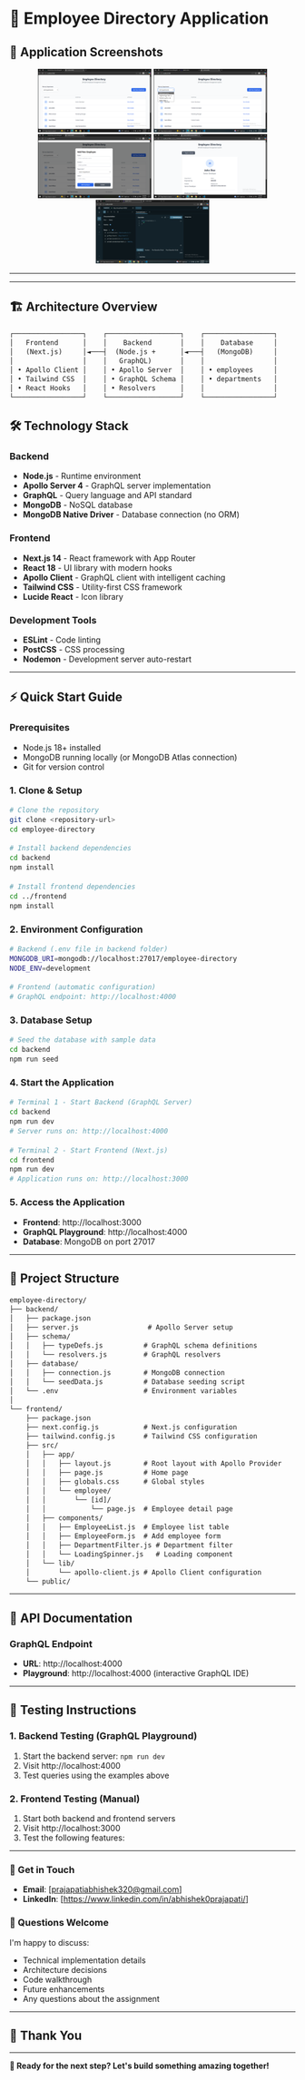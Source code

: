 # 🚀 Employee Directory Application

## 📱 Application Screenshots

<p align="center">
  <img src="./Screenshots/homepage.png" width="200"/>
  <img src="./Screenshots/departementfilter.png" width="200"/>
  <img src="./screenshots/addemployeeform.png" width="200"/>
  <img src="./screenshots/employeedetail.png" width="200"/>
  <img src="./screenshots/appolloplayground.png" width="200"/>
</p>

---

---


## 🏗️ Architecture Overview

```
┌─────────────────┐    ┌──────────────────┐    ┌─────────────────┐
│   Frontend      │    │    Backend       │    │    Database     │
│   (Next.js)     │◄───┤  (Node.js +      │◄───┤   (MongoDB)     │
│                 │    │   GraphQL)       │    │                 │
│ • Apollo Client │    │ • Apollo Server  │    │ • employees     │
│ • Tailwind CSS  │    │ • GraphQL Schema │    │ • departments   │
│ • React Hooks   │    │ • Resolvers      │    │                 │
└─────────────────┘    └──────────────────┘    └─────────────────┘
```

## 🛠️ Technology Stack

### **Backend**
- **Node.js** - Runtime environment
- **Apollo Server 4** - GraphQL server implementation
- **GraphQL** - Query language and API standard
- **MongoDB** - NoSQL database
- **MongoDB Native Driver** - Database connection (no ORM)

### **Frontend**
- **Next.js 14** - React framework with App Router
- **React 18** - UI library with modern hooks
- **Apollo Client** - GraphQL client with intelligent caching
- **Tailwind CSS** - Utility-first CSS framework
- **Lucide React** - Icon library

### **Development Tools**
- **ESLint** - Code linting
- **PostCSS** - CSS processing
- **Nodemon** - Development server auto-restart

---

## ⚡ Quick Start Guide

### **Prerequisites**
- Node.js 18+ installed
- MongoDB running locally (or MongoDB Atlas connection)
- Git for version control

### **1. Clone & Setup**
```bash
# Clone the repository
git clone <repository-url>
cd employee-directory

# Install backend dependencies
cd backend
npm install

# Install frontend dependencies
cd ../frontend
npm install
```

### **2. Environment Configuration**
```bash
# Backend (.env file in backend folder)
MONGODB_URI=mongodb://localhost:27017/employee-directory
NODE_ENV=development

# Frontend (automatic configuration)
# GraphQL endpoint: http://localhost:4000
```

### **3. Database Setup**
```bash
# Seed the database with sample data
cd backend
npm run seed
```

### **4. Start the Application**
```bash
# Terminal 1 - Start Backend (GraphQL Server)
cd backend
npm run dev
# Server runs on: http://localhost:4000

# Terminal 2 - Start Frontend (Next.js)
cd frontend
npm run dev
# Application runs on: http://localhost:3000
```

### **5. Access the Application**
- **Frontend**: http://localhost:3000
- **GraphQL Playground**: http://localhost:4000
- **Database**: MongoDB on port 27017

---


## 🔧 Project Structure

```
employee-directory/
├── backend/
│   ├── package.json
│   ├── server.js                 # Apollo Server setup
│   ├── schema/
│   │   ├── typeDefs.js          # GraphQL schema definitions
│   │   └── resolvers.js         # GraphQL resolvers
│   ├── database/
│   │   ├── connection.js        # MongoDB connection
│   │   └── seedData.js          # Database seeding script
│   └── .env                     # Environment variables
│
└── frontend/
    ├── package.json
    ├── next.config.js           # Next.js configuration
    ├── tailwind.config.js       # Tailwind CSS configuration
    ├── src/
    │   ├── app/
    │   │   ├── layout.js        # Root layout with Apollo Provider
    │   │   ├── page.js          # Home page
    │   │   ├── globals.css      # Global styles
    │   │   └── employee/
    │   │       └── [id]/
    │   │           └── page.js  # Employee detail page
    │   ├── components/
    │   │   ├── EmployeeList.js  # Employee list table
    │   │   ├── EmployeeForm.js  # Add employee form
    │   │   ├── DepartmentFilter.js # Department filter
    │   │   └── LoadingSpinner.js   # Loading component
    │   └── lib/
    │       └── apollo-client.js # Apollo Client configuration
    └── public/
```

---

## 🚀 API Documentation

### **GraphQL Endpoint**
- **URL**: http://localhost:4000
- **Playground**: http://localhost:4000 (interactive GraphQL IDE)

---

## 🧪 Testing Instructions

### **1. Backend Testing (GraphQL Playground)**
1. Start the backend server: `npm run dev`
2. Visit http://localhost:4000
3. Test queries using the examples above

### **2. Frontend Testing (Manual)**
1. Start both backend and frontend servers
2. Visit http://localhost:3000
3. Test the following features:


---


### **📧 Get in Touch**
- **Email**: [prajapatiabhishek320@gmail.com]
- **LinkedIn**: [https://www.linkedin.com/in/abhishek0prajapati/]

### **💬 Questions Welcome**
I'm happy to discuss:
- Technical implementation details
- Architecture decisions
- Code walkthrough
- Future enhancements
- Any questions about the assignment

---

## 🙏 Thank You



---

**🚀 Ready for the next step? Let's build something amazing together!**
